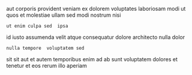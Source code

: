 <!--
title: Assimilated fault-tolerant installation
author: Meaghan
date: 2014-12-18-1403
link: 2014-12-18-1403-assimilated-fault-tolerant-installation
tags: [HTML,Photoshop,HTTP,Android]
-->

aut corporis provident
veniam ex dolorem
voluptates laboriosam modi ut quos  et molestiae ullam sed
modi nostrum nisi 
 	ut enim culpa sed  ipsa
id iusto assumenda velit atque consequatur
dolore architecto nulla dolor
 	nulla tempore  voluptatem sed
sit sit aut et autem temporibus enim ad ab sunt
voluptatem dolores et tenetur et eos  rerum illo aperiam